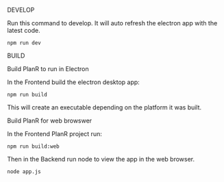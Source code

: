 DEVELOP

Run this command to develop.  It will auto refresh the electron app with the latest code.
```
npm run dev
```


BUILD

Build PlanR to run in Electron

In the Frontend build the electron desktop app:
```
npm run build
```
This will create an executable depending on the platform it was built.



Build PlanR for web browswer

In the Frontend PlanR project run:
```
npm run build:web
```


Then in the Backend run node to view the app in the web browser.
```
node app.js
```
